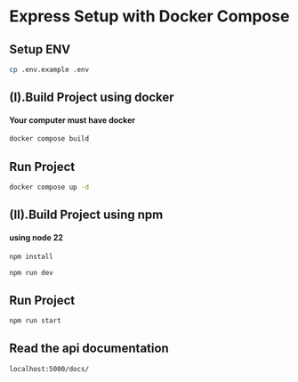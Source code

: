 # Express Setup with Docker Compose

## Setup ENV

```sh
cp .env.example .env
```

## (I).Build Project using docker
#### Your computer must have docker 

```sh
docker compose build
```
## Run Project

```sh
docker compose up -d
```


## (II).Build Project using npm
#### using node 22

```sh
npm install
```

```sh
npm run dev
```

## Run Project

```sh
npm run start
```

## Read the api documentation

```sh
localhost:5000/docs/
```
